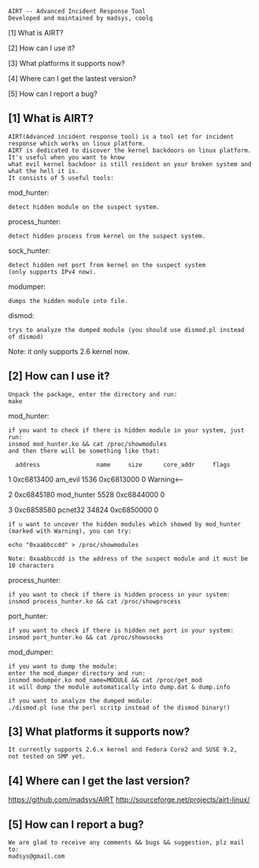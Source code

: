 	AIRT --	Advanced Incident Response Tool
	Developed and maintained by madsys, coolq


[1] What is AIRT?

[2] How can I use it?

[3] What platforms it supports now?

[4] Where can I get the lastest version?

[5] How can I report a bug?


[1] What is AIRT?
--------------------

 	AIRT(Advanced incident response tool) is a tool set for incident response which works on linux platform. 
  	AIRT is dedicated to discover the kernel backdoors on linux platform. It's useful when you want to know 
   	what evil kernel backdoor is still resident on your broken system and what the hell it is. 
  	It consists of 5 useful tools:

mod_hunter: 

	detect hidden module on the suspect system.

process_hunter: 

	detect hidden process from kernel on the suspect system.

sock_hunter: 

	detect hidden net port from kernel on the suspect system 
	(only supports IPv4 now).

modumper: 

	dumps the hidden module into file.

dismod: 

	trys to analyze the dumped module (you should use dismod.pl instead 
	of dismod)

Note: it only supports 2.6 kernel now.


[2] How can I use it?
----------------------

	Unpack the package, enter the directory and run:
	make

mod_hunter:

	if you want to check if there is hidden module in your system, just run:
	insmod mod_hunter.ko && cat /proc/showmodules
 	and then there will be something like that:

      address                name     size      core_addr     flags

  1  0xc6813400            am_evil     1536     0xc6813000       0    Warning<--
  
  2  0xc6845180         mod_hunter     5528     0xc6844000       0
  
  3  0xc6858580            pcnet32    34824     0xc6850000       0

	if u want to uncover the hidden modules which showed by mod_hunter
	(marked with Warning), you can try:
	
	echo "0xaabbccdd" > /proc/showmodules
	
	Note: 0xaabbccdd is the address of the suspect module and it must be 10 characters

process_hunter:

	if you want to check if there is hidden process in your system:
	insmod process_hunter.ko && cat /proc/showprocess

port_hunter:

	if you want to check if there is hidden net port in your system:
	insmod port_hunter.ko && cat /proc/showsocks

mod_dumper:

	if you want to dump the module:
	enter the mod_dumper directory and run:
	insmod modumper.ko mod_name=MODULE && cat /proc/get_mod
	it will dump the module automatically into dump.dat & dump.info

	if you want to analyze the dumped module:
	./dismod.pl (use the perl scritp instead of the dismod binary!)


[3] What platforms it supports now?
-----------------------------------------
	It currently supports 2.6.x kernel and Fedora Core2 and SUSE 9.2, 
	not tested on SMP yet.
	

[4] Where can I get the last version?
-----------------------------------------
  https://github.com/madsys/AIRT
	http://sourceforge.net/projects/airt-linux/


[5] How can I report a bug?
----------------------------
	We are glad to receive any comments && bugs && suggestion, plz mail to:
	madsys@gmail.com
